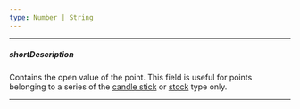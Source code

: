 ```yaml
---
type: Number | String
---
```

---
##### shortDescription
Contains the open value of the point. This field is useful for points belonging to a series of the [candle stick](/api-reference/20%20Data%20Visualization%20Widgets/dxChart/5%20Series%20Types/CandleStickSeries '/Documentation/ApiReference/Data_Visualization_Widgets/dxChart/Series_Types/CandleStickSeries/') or [stock](/api-reference/20%20Data%20Visualization%20Widgets/dxChart/5%20Series%20Types/StockSeries '/Documentation/ApiReference/Data_Visualization_Widgets/dxChart/Series_Types/StockSeries/') type only.

---

